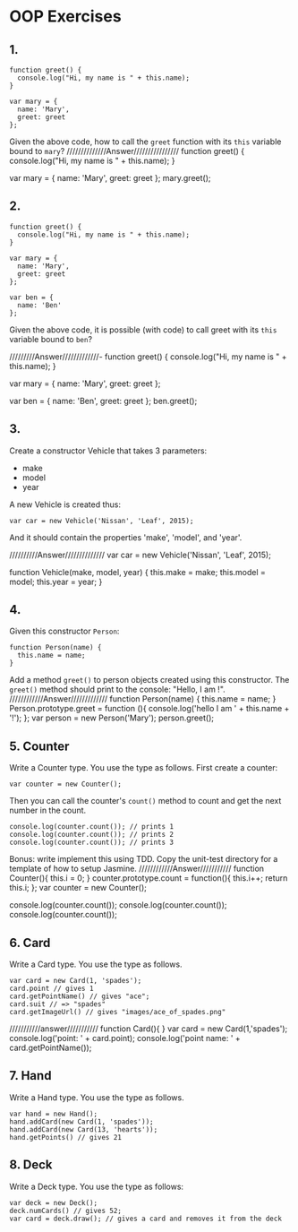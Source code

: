 # OOP Exercises

## 1.

```
function greet() {
  console.log("Hi, my name is " + this.name);
}

var mary = {
  name: 'Mary',
  greet: greet
};
```

Given the above code, how to call the `greet` function with its `this` variable bound to `mary`?
//////////////Answer////////////////
function greet() {
  console.log("Hi, my name is " + this.name);
}

var mary = {
  name: 'Mary',
  greet: greet
};
mary.greet();

## 2.

```
function greet() {
  console.log("Hi, my name is " + this.name);
}

var mary = {
  name: 'Mary',
  greet: greet
};

var ben = {
  name: 'Ben'
};
```

Given the above code, it is possible (with code) to call greet with its `this` variable bound to `ben`?

/////////Answer/////////////-
function greet() {
  console.log("Hi, my name is " + this.name);
}

var mary = {
  name: 'Mary',
  greet: greet
};

var ben = {
  name: 'Ben',
  greet: greet
};
ben.greet();

## 3.

Create a constructor Vehicle that takes 3 parameters:

* make
* model
* year

A new Vehicle is created thus:

```
var car = new Vehicle('Nissan', 'Leaf', 2015);
```

And it should contain the properties 'make', 'model', and 'year'.

//////////Answer//////////////
var car = new Vehicle('Nissan', 'Leaf', 2015);

function Vehicle(make, model, year)  {
  this.make = make;
  this.model = model;
  this.year = year;
}

## 4.

Given this constructor `Person`:

```
function Person(name) {
  this.name = name;
}
```

Add a method `greet()` to person objects created using this constructor. The `greet()` method should print to the console: "Hello, I am <name of person>!".
////////////Answer/////////////
function Person(name) {
  this.name = name;
}
Person.prototype.greet = function (){
  console.log('hello I am ' + this.name + '!');
};
var person = new Person('Mary');
person.greet();
## 5. Counter

Write a Counter type. You use the type as follows. First create a counter:

```
var counter = new Counter();
```

Then you can call the counter's `count()` method to count and get the next number in the count.

```
console.log(counter.count()); // prints 1
console.log(counter.count()); // prints 2
console.log(counter.count()); // prints 3
```

Bonus: write implement this using TDD. Copy the unit-test directory for a template of how to setup Jasmine.
////////////Answer///////////
function Counter(){
  this.i = 0;
}
counter.prototype.count = function(){
  this.i++;
  return this.i;
};
var counter = new Counter();

console.log(counter.count());
console.log(counter.count());
console.log(counter.count());
## 6. Card

Write a Card type. You use the type as follows.

```
var card = new Card(1, 'spades');
card.point // gives 1
card.getPointName() // gives "ace";
card.suit // => "spades"
card.getImageUrl() // gives "images/ace_of_spades.png"
```
///////////answer///////////
function Card(){
}
var card = new Card(1,'spades');
console.log('point: ' + card.point);
console.log('point name: ' + card.getPointName());

## 7. Hand

Write a Hand type. You use the type as follows.

```
var hand = new Hand();
hand.addCard(new Card(1, 'spades'));
hand.addCard(new Card(13, 'hearts'));
hand.getPoints() // gives 21
```

## 8. Deck

Write a Deck type. You use the type as follows:

```
var deck = new Deck();
deck.numCards() // gives 52;
var card = deck.draw(); // gives a card and removes it from the deck
